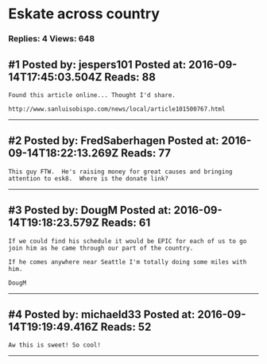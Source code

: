 # Eskate across country

### Replies: 4 Views: 648

## \#1 Posted by: jespers101 Posted at: 2016-09-14T17:45:03.504Z Reads: 88

```
Found this article online... Thought I'd share. 

http://www.sanluisobispo.com/news/local/article101500767.html
```

---
## \#2 Posted by: FredSaberhagen Posted at: 2016-09-14T18:22:13.269Z Reads: 77

```
This guy FTW.  He's raising money for great causes and bringing attention to esk8.  Where is the donate link?
```

---
## \#3 Posted by: DougM Posted at: 2016-09-14T19:18:23.579Z Reads: 61

```
If we could find his schedule it would be EPIC for each of us to go join him as he came through our part of the country.

If he comes anywhere near Seattle I'm totally doing some miles with him.

DougM
```

---
## \#4 Posted by: michaeld33 Posted at: 2016-09-14T19:19:49.416Z Reads: 52

```
Aw this is sweet! So cool!
```

---
